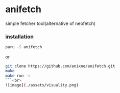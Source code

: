 # anifetch
simple fetcher tool(alternative of neofetch)

### installation
```bash
paru -S anifetch
```
or
```bash
git clone https://github.com/anixne/anifetch.git
make
make run -s
```<br>
![image](./assets/visuality.png)
